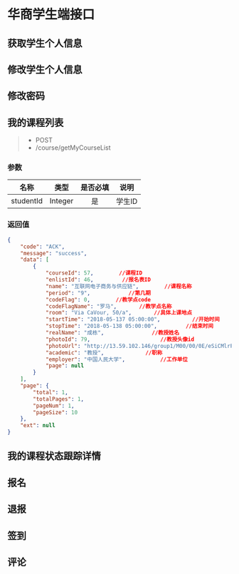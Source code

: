 # 华商学生端接口

##  获取学生个人信息

##  修改学生个人信息

## 修改密码

## 我的课程列表

> * POST
> * /course/getMyCourseList

### 参数

名称|类型|是否必填|说明
:---:|:---:|:---:|:---:
studentId|Integer|是|学生ID

### 返回值

```json
{
    "code": "ACK",
    "message": "success",
    "data": [
        {
            "courseId": 57,        //课程ID
            "enlistId": 46,         //报名表ID
            "name": "互联网电子商务与供应链",        //课程名称
            "period": "9",            //第几期
            "codeFlag": 0,        //教学点code
            "codeFlagName": "罗马",       //教学点名称
            "room": "Via CaVour, 50/a",       //具体上课地点
            "startTime": "2018-05-137 05:00:00",          //开始时间
            "stopTime": "2018-05-138 05:00:00",         //结束时间
            "realName": "成栋",               //教授姓名
            "photoId": 79,                      //教授头像id
            "photoUrl": "http://13.59.102.146/group1/M00/00/0E/eSiCMlrPcUyAXrKWAANTO57Azgc951.jpg",     //教授头像url
            "academic": "教授",             //职称
            "employer": "中国人民大学",           //工作单位
            "page": null
        }
    ],
    "page": {
        "total": 1,
        "totalPages": 1,
        "pageNum": 1,
        "pageSize": 10
    },
    "ext": null
}
```

## 我的课程状态跟踪详情

## 报名

## 退报

## 签到

## 评论